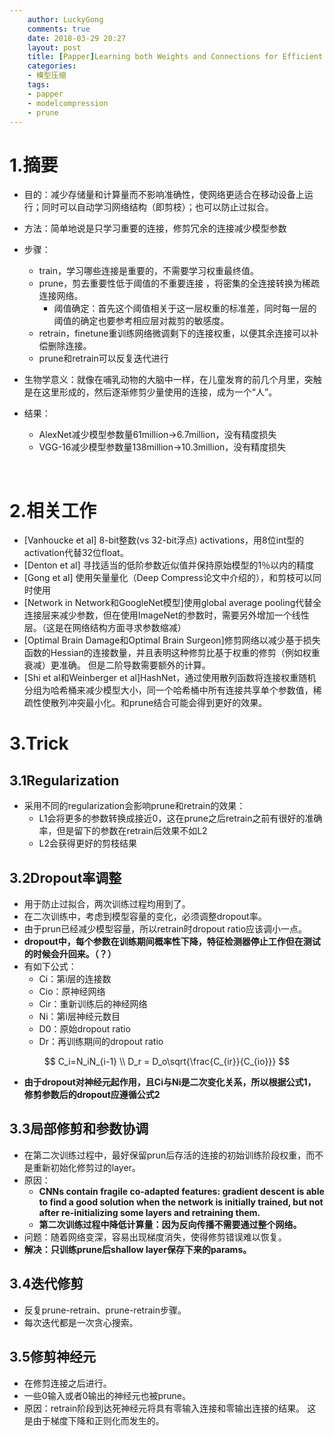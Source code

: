 ```yaml
---
    author: LuckyGong
    comments: true
    date: 2018-03-29 20:27
    layout: post
    title: [Papper]Learning both Weights and Connections for Efficient
    categories:
    - 模型压缩
    tags:
    - papper
    - modelcompression
    - prune
---
```


# 1.摘要

- 目的：减少存储量和计算量而不影响准确性，使网络更适合在移动设备上运行；同时可以自动学习网络结构（即剪枝）；也可以防止过拟合。

- 方法：简单地说是只学习重要的连接，修剪冗余的连接减少模型参数

- 步骤：

  - train，学习哪些连接是重要的，不需要学习权重最终值。
  - prune，剪去重要性低于阈值的不重要连接 ，将密集的全连接转换为稀疏连接网络。
    - 阈值确定：首先这个阈值相关于这一层权重的标准差，同时每一层的阈值的确定也要参考相应层对裁剪的敏感度。
  - retrain，finetune重训练网络微调剩下的连接权重，以便其余连接可以补偿删除连接。
  - prune和retrain可以反复迭代进行

- 生物学意义：就像在哺乳动物的大脑中一样，在儿童发育的前几个月里，突触是在这里形成的，然后逐渐修剪少量使用的连接，成为一个“人”。

- 结果：

  - AlexNet减少模型参数量61million->6.7million，没有精度损失 
  - VGG-16减少模型参数量138million->10.3million，没有精度损失

  ​

# 2.相关工作

- [Vanhoucke et al] 8-bit整数(vs 32-bit浮点) activations，用8位int型的activation代替32位float。
- [Denton et al] 寻找适当的低阶参数近似值并保持原始模型的1％以内的精度
- [Gong et al] 使用矢量量化（Deep Compress论文中介绍的），和剪枝可以同时使用
- [Network in Network和GoogleNet模型]使用global average pooling代替全连接层来减少参数，但在使用ImageNet的参数时，需要另外增加一个线性层。（这是在网络结构方面寻求参数缩减）
- [Optimal Brain Damage和Optimal Brain Surgeon]修剪网络以减少基于损失函数的Hessian的连接数量，并且表明这种修剪比基于权重的修剪（例如权重衰减）更准确。 但是二阶导数需要额外的计算。
- [Shi et al和Weinberger et al]HashNet，通过使用散列函数将连接权重随机分组为哈希桶来减少模型大小，同一个哈希桶中所有连接共享单个参数值，稀疏性使散列冲突最小化。和prune结合可能会得到更好的效果。

# 3.Trick

## 3.1Regularization

- 采用不同的regularization会影响prune和retrain的效果：
  - L1会将更多的参数转换成接近0，这在prune之后retrain之前有很好的准确率，但是留下的参数在retrain后效果不如L2
  - L2会获得更好的剪枝结果

## 3.2Dropout率调整

- 用于防止过拟合，两次训练过程均用到了。
- 在二次训练中，考虑到模型容量的变化，必须调整dropout率。
- 由于prun已经减少模型容量，所以retrain时dropout ratio应该调小一点。
- **dropout中，每个参数在训练期间概率性下降，特征检测器停止工作但在测试的时候会升回来。（？）**
- 有如下公式：
  - Ci：第i层的连接数
  - Cio：原神经网络
  - Cir：重新训练后的神经网络
  - Ni：第i层神经元数目
  - D0：原始dropout ratio
  - Dr：再训练期间的dropout ratio

$$
C_i=N_iN_{i-1} \\
D_r = D_o\sqrt{\frac{C_{ir}}{C_{io}}}
$$

- **由于dropout对神经元起作用，且Ci与Ni是二次变化关系，所以根据公式1，修剪参数后的dropout应遵循公式2**

## 3.3局部修剪和参数协调

- 在第二次训练过程中，最好保留prun后存活的连接的初始训练阶段权重，而不是重新初始化修剪过的layer。
- 原因：
  - **CNNs contain fragile co-adapted features: gradient descent is able to find a good solution when the network is initially trained, but not after re-initializing some layers and retraining them.**
  - **第二次训练过程中降低计算量：因为反向传播不需要通过整个网络。**
- 问题：随着网络变深，容易出现梯度消失，使得修剪错误难以恢复。
- **解决：只训练prune后shallow layer保存下来的params。**

## 3.4迭代修剪

- 反复prune-retrain、prune-retrain步骤。
- 每次迭代都是一次贪心搜索。

## 3.5修剪神经元

- 在修剪连接之后进行。
- 一些0输入或者0输出的神经元也被prune。
- 原因：retrain阶段到达死神经元将具有零输入连接和零输出连接的结果。 这是由于梯度下降和正则化而发生的。